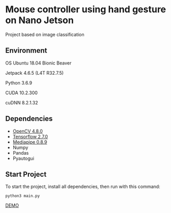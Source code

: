 # Mouse controller using hand gesture on Nano Jetson

Project based on image classification

## Environment

OS Ubuntu 18.04 Bionic Beaver

Jetpack 4.6.5 (L4T R32.7.5)

Python 3.6.9

CUDA 10.2.300

cuDNN 8.2.1.32

## Dependencies

- [OpenCV 4.8.0](https://jetson-docs.com/libraries/opencv/l4t32.7.1/py3.6.9)
- [Tensorflow 2.7.0](https://jetson-docs.com/libraries/tensorflow/l4t32.7.1/py3.6.9)
- [Mediapipe 0.8.9](https://github.com/anion0278/mediapipe-jetson)
- Numpy
- Pandas
- Pyautogui

## Start Project

To start the project, install all dependencies, then run with this command:
```
python3 main.py
```

[DEMO](https://youtu.be/WJI-WbC1t6A)